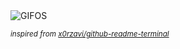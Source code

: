 <div align="justify">
<picture>
    <source media="(prefers-color-scheme: dark)" srcset="https://i.ibb.co/SsmfwnC/output-gif.gif">
    <source media="(prefers-color-scheme: light)" srcset="https://i.ibb.co/SsmfwnC/output-gif.gif">
    <img alt="GIFOS" src="https://i.ibb.co/SsmfwnC/output-gif.gif">
</picture>

<sub><i>inspired from [x0rzavi/github-readme-terminal](https://github.com/x0rzavi/github-readme-terminal)</i></sub>

</div>

<!-- Image deletion URL: https://ibb.co/3rFRmNZ/acbe36737567bc3854959cc628aa9fa3 -->